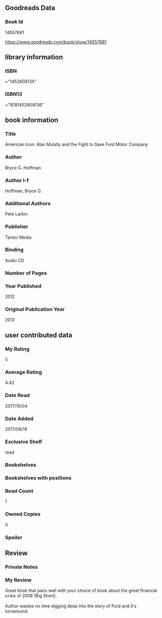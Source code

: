 <!-- This template shows how to bulk convert all columns of data into one markdown file -->
<!-- caveat: KeyError if there's a mismatch. Empty values output nothing -->

## Goodreads Data

### Book Id 

14557681

https://www.goodreads.com/book/show/14557681

## library information

### ISBN 
="145260813X"

### ISBN13 
="9781452608136"

## book information

### Title
American Icon: Alan Mulally and the Fight to Save Ford Motor Company

### Author 
Bryce G. Hoffman

### Author l-f 
Hoffman, Bryce G.

### Additional Authors
Pete Larkin

### Publisher 
Tantor Media

### Binding
Audio CD

### Number of Pages


### Year Published
2012

### Original Publication Year 
2012

## user contributed data

### My Rating
5

### Average Rating
4.42

### Date Read
2017/10/04

### Date Added
2017/09/18

### Exclusive Shelf
read

### Bookshelves


### Bookshelves with positions


### Read Count
1

### Owned Copies
0

### Spoiler 


## Review

### Private Notes


### My Review
Great book that pairs well with your choice of book about the great financial crisis of 2008 (Big Short).<br/><br/>Author wastes no time digging deep into the story of Ford and it's turnaround.